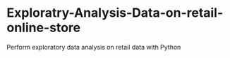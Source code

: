 # Exploratry-Analysis-Data-on-retail-online-store
Perform exploratory data analysis on retail data with Python

